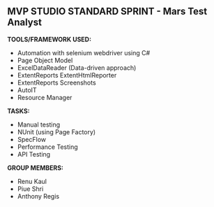 ## MVP STUDIO STANDARD SPRINT - Mars Test Analyst

**TOOLS/FRAMEWORK USED:**
- Automation with selenium webdriver using C#
- Page Object Model
- ExcelDataReader (Data-driven approach)
- ExtentReports ExtentHtmlReporter
- ExtentReports Screenshots
- AutoIT
- Resource Manager

**TASKS:**
- Manual testing
- NUnit (using Page Factory)
- SpecFlow
- Performance Testing
- API Testing 

**GROUP MEMBERS:**
- Renu Kaul
- Piue Shri
- Anthony Regis